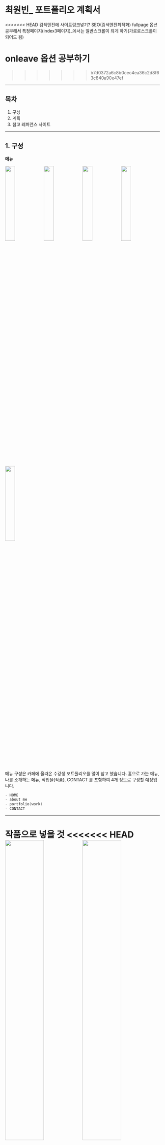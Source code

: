 # 최원빈_ 포트폴리오 계획서

<<<<<<< HEAD
검색엔진에 사이트링크넣기? SEO(검색엔진최적화)
fullpage 옵션 공부해서 특정페이지(index3페이지)_에서는 일반스크롤이 되게 하기(가로로스크롤이 되어도 됨)

onleave 옵션 공부하기
=======
>>>>>>> b7d0372a6c8b0cec4ea36c2d8f63c840a90e47ef

-----------------






## 목차

1. 구성
2. 계획
3. 참고 레퍼런스 사이트


-----------------
## 1. 구성
**메뉴**


<img src="readme-images/구성참고1.png" width="25%"><img src="images/구성참고2.png" width="25%"><img src="readme-images/구성참고3.png" width="25%"><img src="readme-images/구성참고4.png" width="25%"><img src="readme-images/구성참고5.png" width="25%">

메뉴 구성은 카페에 올라온 수강생 포트폴리오를 많이 참고 했습니다.
홈으로 가는 메뉴, 나를 소개하는 메뉴, 작업물(작품), CONTACT 를 포함하여 4개 정도로 구성할 예정입니다.


```c
- HOME
- about me
- portfolio(work)
- CONTACT
```


-----------------
**작품으로 넣을 것**
<<<<<<< HEAD
<img src="readme-images/work-slide01.png" width="50%"><img src="readme-images/work-slide02.png" width="50%">
<img src="readme-images/work-slide03.gif">
=======
<br>
<img src="images/work-slide01.png" width="50%"><img src="images/work-slide02.png" width="50%">
<img src="images/work-slide03.gif">
>>>>>>> b7d0372a6c8b0cec4ea36c2d8f63c840a90e47ef

작품으로 넣어볼 것들을 세 개정도 추려봤는데
수업중에 배웠던 여러가지 이미지 슬라이드들을 한 페이지안에 넣어서 하나의 작품으로 만들면 좋겠다 생각했습니다.
살을 붙이고 다듬어서 "이미지 슬라이드 모음"의 제목으로 하나 만들 예정입니다.


<img src="readme-images/work-team.gif"><img src="readme-images/work-team02.gif">

팀 과제로 했던 작품들 역시 수정과 보완을 거쳐 작품으로 넣을 예정입니다.


<<<<<<< HEAD
<img src="readme-images/work-smokingapp.png">
=======
<img src="images/work-smokingapp.png">
>>>>>>> b7d0372a6c8b0cec4ea36c2d8f63c840a90e47ef

과제로 제출했던 금연앱 피그마 시안인데 이 역시 코드 잘 따서 모바일 웹으로 만들면 멋있을 것 같아 추가할 예정입니다.

**작품으로 넣을지 고민되는 것**

<img src="readme-images/pre-work01.gif">

첫번째 팀과제가 끝나고 나서 팀프로젝트에 열심히 참여했으나 
JSON파일을 팻칭하는 기술은 연마하지 못해 직접 만들어서 연습해 보고자 
저만의 플레이리스트를 소개하는 사이트를 만들어보려고 했던 작품인데 
이것저것 살을 너무 붙여보려다 보니 빠른 시간안에 감당하긴 벅차서 미뤄 두었던 작품입니다.

<img src="readme-images/pre-work02">

디지털 시계를 만드는 과제를 조금 창의적으로 풀어보려 만들었던 작품인데
많이 엉성하지만 창의적인 사고력을 길러볼 수 있는 좋은 작품이라 생각해서 좀더 수정 보완을 거친다면 
작품으로 반영해도 좋을 것 같아 고민중입니다.


```c
- 이미지 슬라이드 모음
- 팀 과제때 했던 개인 자료 수정 보완
- 금연앱 시안을 토대로 만든 모바일웹 사이트
    - 플레이리스트
    - 디지털시계 리뉴얼(혹은 그냥 재밌는 사이트 하나 만들어보기)
```


-----------------
## 2. 계획
<img src="readme-images/구성참고3.png">
홈 화면에 이처럼 제 포부를 나타낼수있는 타이포그래피가 있으면 좋을 것 같습니다.

그리고 웬만하면 한페이지안에 다 볼 수 있게 만들 예정입니다. (index.html하나만)

**참고 시안들**

<<<<<<< HEAD
<img src="readme-images/referencs01.gif">
=======
<img src="images/reference01.gif">
>>>>>>> b7d0372a6c8b0cec4ea36c2d8f63c840a90e47ef

강사님 깃허브에 포트폴리오 링크가 있더군요
제일 깔끔하고 제가 넣고 싶은 정보들을 구성에 알맞게 채워나갈 수 있을 것 같아 생각해 두고 있습니다.


<<<<<<< HEAD
<img src="readme-images/referencs02.png">
=======
<img src="images/reference02.png">
>>>>>>> b7d0372a6c8b0cec4ea36c2d8f63c840a90e47ef

언젠가 음악을 듣고 있었는데 참 이쁜 앨범아트가 눈에 들어와서 캡쳐해뒀습니다.
트랙리스트를 메뉴삼고 쥬얼시디모양으로 코드를 짠다면 씨디모양 포트포리오사이트가 되지 않을까?

<<<<<<< HEAD
<img src="readme-images/referencs03.gif">
=======
<img src="images/reference03.gif">
>>>>>>> b7d0372a6c8b0cec4ea36c2d8f63c840a90e47ef

재밌는 이미지 슬라이드를 찾던 중에 이런 원형 슬라이드를 봤었는데
이걸 활용한다면 원형 슬라이드(씨디라 하겠습니다.)를 우측에 두고 시디를 돌릴때마다 다른 메뉴들이 전체적으로 보이게 한다면 멋있는 사이트가 될 것 같습니다.

https://codepen.io/nevernotsean/pen/ENQgoW
물론 코드가 꽤 복잡해 제껏으로 만들려면 오랜 시간이 필요하겠지만요...
